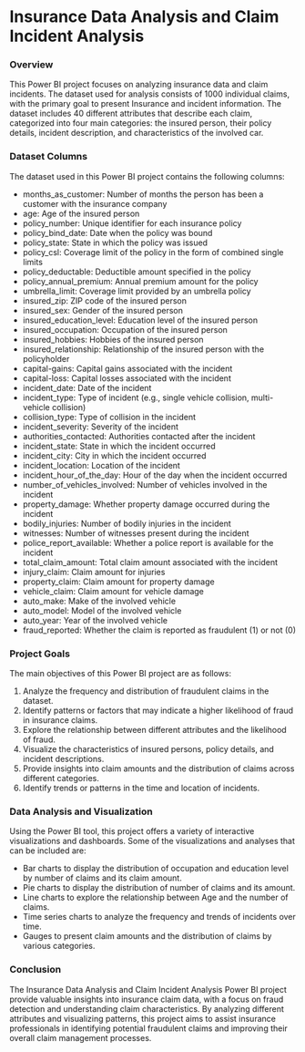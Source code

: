 # Insurance Data Analysis and Claim Incident Analysis

### Overview
This Power BI project focuses on analyzing insurance data and claim incidents. The dataset used for analysis consists of 1000 individual claims, with the primary goal to present Insurance and incident information. The dataset includes 40 different attributes that describe each claim, categorized into four main categories: the insured person, their policy details, incident description, and characteristics of the involved car.

### Dataset Columns
The dataset used in this Power BI project contains the following columns:

* months_as_customer: Number of months the person has been a customer with the insurance company
* age: Age of the insured person
* policy_number: Unique identifier for each insurance policy
* policy_bind_date: Date when the policy was bound
* policy_state: State in which the policy was issued
* policy_csl: Coverage limit of the policy in the form of combined single limits
* policy_deductable: Deductible amount specified in the policy
* policy_annual_premium: Annual premium amount for the policy
* umbrella_limit: Coverage limit provided by an umbrella policy
* insured_zip: ZIP code of the insured person
* insured_sex: Gender of the insured person
* insured_education_level: Education level of the insured person
* insured_occupation: Occupation of the insured person
* insured_hobbies: Hobbies of the insured person
* insured_relationship: Relationship of the insured person with the policyholder
* capital-gains: Capital gains associated with the incident
* capital-loss: Capital losses associated with the incident
* incident_date: Date of the incident
* incident_type: Type of incident (e.g., single vehicle collision, multi-vehicle collision)
* collision_type: Type of collision in the incident
* incident_severity: Severity of the incident
* authorities_contacted: Authorities contacted after the incident
* incident_state: State in which the incident occurred
* incident_city: City in which the incident occurred
* incident_location: Location of the incident
* incident_hour_of_the_day: Hour of the day when the incident occurred
* number_of_vehicles_involved: Number of vehicles involved in the incident
* property_damage: Whether property damage occurred during the incident
* bodily_injuries: Number of bodily injuries in the incident
* witnesses: Number of witnesses present during the incident
* police_report_available: Whether a police report is available for the incident
* total_claim_amount: Total claim amount associated with the incident
* injury_claim: Claim amount for injuries
* property_claim: Claim amount for property damage
* vehicle_claim: Claim amount for vehicle damage
* auto_make: Make of the involved vehicle
* auto_model: Model of the involved vehicle
* auto_year: Year of the involved vehicle
* fraud_reported: Whether the claim is reported as fraudulent (1) or not (0)

### Project Goals
The main objectives of this Power BI project are as follows:
1. Analyze the frequency and distribution of fraudulent claims in the dataset.
2. Identify patterns or factors that may indicate a higher likelihood of fraud in insurance claims.
3. Explore the relationship between different attributes and the likelihood of fraud.
4. Visualize the characteristics of insured persons, policy details, and incident descriptions.
5. Provide insights into claim amounts and the distribution of claims across different categories.
6. Identify trends or patterns in the time and location of incidents.

### Data Analysis and Visualization
Using the Power BI tool, this project offers a variety of interactive visualizations and dashboards. Some of the visualizations and analyses that can be included are:

* Bar charts to display the distribution of occupation and education level by number of claims and its claim amount.
* Pie charts to display the distribution of number of claims and its amount.
* Line charts to explore the relationship between Age and the number of claims.
* Time series charts to analyze the frequency and trends of incidents over time.
* Gauges to present claim amounts and the distribution of claims by various categories.

### Conclusion
The Insurance Data Analysis and Claim Incident Analysis Power BI project provide valuable insights into insurance claim data, with a focus on fraud detection and understanding claim characteristics. By analyzing different attributes and visualizing patterns, this project aims to assist insurance professionals in identifying potential fraudulent claims and improving their overall claim management processes.

